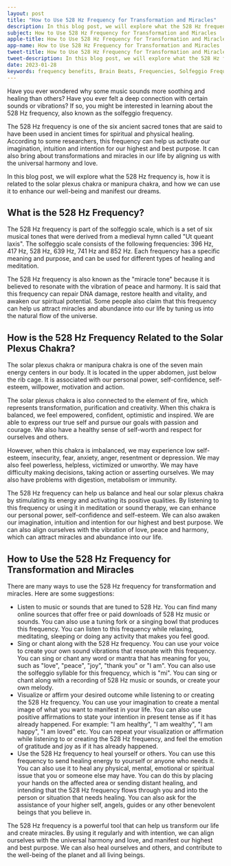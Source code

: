 ```yaml
---
layout: post
title: "How to Use 528 Hz Frequency for Transformation and Miracles"
description: In this blog post, we will explore what the 528 Hz frequency is, how it is related to the solar plexus chakra or manipura chakra, and how we can use it to enhance our well-being and manifest our dreams.
subject: How to Use 528 Hz Frequency for Transformation and Miracles
apple-title: How to Use 528 Hz Frequency for Transformation and Miracles
app-name: How to Use 528 Hz Frequency for Transformation and Miracles
tweet-title: How to Use 528 Hz Frequency for Transformation and Miracles
tweet-description: In this blog post, we will explore what the 528 Hz frequency is, how it is related to the solar plexus chakra or manipura chakra, and how we can use it to enhance our well-being and manifest our dreams.
date: 2023-01-28
keywords: frequency benefits, Brain Beats, Frequencies, Solfeggio Frequency, solar plexus Chakra, 528 Hz, Brain wave entrainment, sound therapy, Colors of noise
---
```



Have you ever wondered why some music sounds more soothing and healing than others? Have you ever felt a deep connection with certain sounds or vibrations? If so, you might be interested in learning about the 528 Hz frequency, also known as the solfeggio frequency.

The 528 Hz frequency is one of the six ancient sacred tones that are said to have been used in ancient times for spiritual and physical healing. According to some researchers, this frequency can help us activate our imagination, intuition and intention for our highest and best purpose. It can also bring about transformations and miracles in our life by aligning us with the universal harmony and love.

In this blog post, we will explore what the 528 Hz frequency is, how it is related to the solar plexus chakra or manipura chakra, and how we can use it to enhance our well-being and manifest our dreams.

## What is the 528 Hz Frequency?

The 528 Hz frequency is part of the solfeggio scale, which is a set of six musical tones that were derived from a medieval hymn called "Ut queant laxis". The solfeggio scale consists of the following frequencies: 396 Hz, 417 Hz, 528 Hz, 639 Hz, 741 Hz and 852 Hz. Each frequency has a specific meaning and purpose, and can be used for different types of healing and meditation.

The 528 Hz frequency is also known as the "miracle tone" because it is believed to resonate with the vibration of peace and harmony. It is said that this frequency can repair DNA damage, restore health and vitality, and awaken our spiritual potential. Some people also claim that this frequency can help us attract miracles and abundance into our life by tuning us into the natural flow of the universe.

## How is the 528 Hz Frequency Related to the Solar Plexus Chakra?

The solar plexus chakra or manipura chakra is one of the seven main energy centers in our body. It is located in the upper abdomen, just below the rib cage. It is associated with our personal power, self-confidence, self-esteem, willpower, motivation and action.

The solar plexus chakra is also connected to the element of fire, which represents transformation, purification and creativity. When this chakra is balanced, we feel empowered, confident, optimistic and inspired. We are able to express our true self and pursue our goals with passion and courage. We also have a healthy sense of self-worth and respect for ourselves and others.

However, when this chakra is imbalanced, we may experience low self-esteem, insecurity, fear, anxiety, anger, resentment or depression. We may also feel powerless, helpless, victimized or unworthy. We may have difficulty making decisions, taking action or asserting ourselves. We may also have problems with digestion, metabolism or immunity.

The 528 Hz frequency can help us balance and heal our solar plexus chakra by stimulating its energy and activating its positive qualities. By listening to this frequency or using it in meditation or sound therapy, we can enhance our personal power, self-confidence and self-esteem. We can also awaken our imagination, intuition and intention for our highest and best purpose. We can also align ourselves with the vibration of love, peace and harmony, which can attract miracles and abundance into our life.

## How to Use the 528 Hz Frequency for Transformation and Miracles

There are many ways to use the 528 Hz frequency for transformation and miracles. Here are some suggestions:

- Listen to music or sounds that are tuned to 528 Hz. You can find many online sources that offer free or paid downloads of 528 Hz music or sounds. You can also use a tuning fork or a singing bowl that produces this frequency. You can listen to this frequency while relaxing, meditating, sleeping or doing any activity that makes you feel good.
- Sing or chant along with the 528 Hz frequency. You can use your voice to create your own sound vibrations that resonate with this frequency. You can sing or chant any word or mantra that has meaning for you, such as "love", "peace", "joy", "thank you" or "I am". You can also use the solfeggio syllable for this frequency, which is "mi". You can sing or chant along with a recording of 528 Hz music or sounds, or create your own melody.
- Visualize or affirm your desired outcome while listening to or creating the 528 Hz frequency. You can use your imagination to create a mental image of what you want to manifest in your life. You can also use positive affirmations to state your intention in present tense as if it has already happened. For example: "I am healthy", "I am wealthy", "I am happy", "I am loved" etc. You can repeat your visualization or affirmation while listening to or creating the 528 Hz frequency, and feel the emotion of gratitude and joy as if it has already happened.
- Use the 528 Hz frequency to heal yourself or others. You can use this frequency to send healing energy to yourself or anyone who needs it. You can also use it to heal any physical, mental, emotional or spiritual issue that you or someone else may have. You can do this by placing your hands on the affected area or sending distant healing, and intending that the 528 Hz frequency flows through you and into the person or situation that needs healing. You can also ask for the assistance of your higher self, angels, guides or any other benevolent beings that you believe in.

The 528 Hz frequency is a powerful tool that can help us transform our life and create miracles. By using it regularly and with intention, we can align ourselves with the universal harmony and love, and manifest our highest and best purpose. We can also heal ourselves and others, and contribute to the well-being of the planet and all living beings.